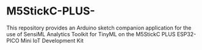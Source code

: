 # M5StickC-PLUS-
This repository provides an Arduino sketch companion application for the use of SensiML Analytics Toolkit for TinyML on the M5StickC PLUS ESP32-PICO Mini IoT Development Kit
